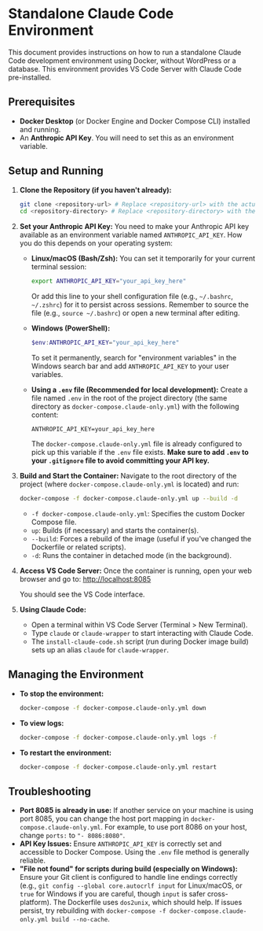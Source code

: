 # Standalone Claude Code Environment

This document provides instructions on how to run a standalone Claude Code development environment using Docker, without WordPress or a database. This environment provides VS Code Server with Claude Code pre-installed.

## Prerequisites

*   **Docker Desktop** (or Docker Engine and Docker Compose CLI) installed and running.
*   An **Anthropic API Key**. You will need to set this as an environment variable.

## Setup and Running

1.  **Clone the Repository (if you haven't already):**
    ```bash
    git clone <repository-url> # Replace <repository-url> with the actual URL
    cd <repository-directory> # Replace <repository-directory> with the folder name
    ```

2.  **Set your Anthropic API Key:**
    You need to make your Anthropic API key available as an environment variable named `ANTHROPIC_API_KEY`. How you do this depends on your operating system:

    *   **Linux/macOS (Bash/Zsh):**
        You can set it temporarily for your current terminal session:
        ```bash
        export ANTHROPIC_API_KEY="your_api_key_here"
        ```
        Or add this line to your shell configuration file (e.g., `~/.bashrc`, `~/.zshrc`) for it to persist across sessions. Remember to source the file (e.g., `source ~/.bashrc`) or open a new terminal after editing.

    *   **Windows (PowerShell):**
        ```powershell
        $env:ANTHROPIC_API_KEY="your_api_key_here"
        ```
        To set it permanently, search for "environment variables" in the Windows search bar and add `ANTHROPIC_API_KEY` to your user variables.

    *   **Using a `.env` file (Recommended for local development):**
        Create a file named `.env` in the root of the project directory (the same directory as `docker-compose.claude-only.yml`) with the following content:
        ```
        ANTHROPIC_API_KEY=your_api_key_here
        ```
        The `docker-compose.claude-only.yml` file is already configured to pick up this variable if the `.env` file exists. **Make sure to add `.env` to your `.gitignore` file to avoid committing your API key.**

3.  **Build and Start the Container:**
    Navigate to the root directory of the project (where `docker-compose.claude-only.yml` is located) and run:
    ```bash
    docker-compose -f docker-compose.claude-only.yml up --build -d
    ```
    *   `-f docker-compose.claude-only.yml`: Specifies the custom Docker Compose file.
    *   `up`: Builds (if necessary) and starts the container(s).
    *   `--build`: Forces a rebuild of the image (useful if you've changed the Dockerfile or related scripts).
    *   `-d`: Runs the container in detached mode (in the background).

4.  **Access VS Code Server:**
    Once the container is running, open your web browser and go to:
    [http://localhost:8085](http://localhost:8085)

    You should see the VS Code interface.

5.  **Using Claude Code:**
    *   Open a terminal within VS Code Server (Terminal > New Terminal).
    *   Type `claude` or `claude-wrapper` to start interacting with Claude Code.
    *   The `install-claude-code.sh` script (run during Docker image build) sets up an alias `claude` for `claude-wrapper`.

## Managing the Environment

*   **To stop the environment:**
    ```bash
    docker-compose -f docker-compose.claude-only.yml down
    ```

*   **To view logs:**
    ```bash
    docker-compose -f docker-compose.claude-only.yml logs -f
    ```

*   **To restart the environment:**
    ```bash
    docker-compose -f docker-compose.claude-only.yml restart
    ```

## Troubleshooting

*   **Port 8085 is already in use:** If another service on your machine is using port 8085, you can change the host port mapping in `docker-compose.claude-only.yml`. For example, to use port 8086 on your host, change `ports:` to `"- 8086:8080"`.
*   **API Key Issues:** Ensure `ANTHROPIC_API_KEY` is correctly set and accessible to Docker Compose. Using the `.env` file method is generally reliable.
*   **"File not found" for scripts during build (especially on Windows):** Ensure your Git client is configured to handle line endings correctly (e.g., `git config --global core.autocrlf input` for Linux/macOS, or `true` for Windows if you are careful, though `input` is safer cross-platform). The Dockerfile uses `dos2unix`, which should help. If issues persist, try rebuilding with `docker-compose -f docker-compose.claude-only.yml build --no-cache`.
